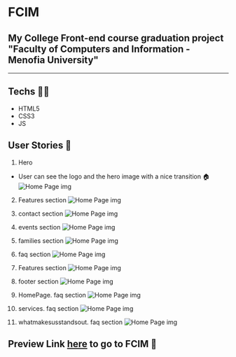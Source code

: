 # FCIM
## My College Front-end course graduation project "Faculty of Computers and Information - Menofia University"

---

## Techs 👩‍💻

- HTML5
- CSS3
- JS

## User Stories 🧩

1. Hero
- User can see the logo and the hero image with a nice transition 🏠
![Home Page img](/images/Readme/HomePage.jpg "Hero")

2. Features section
![Home Page img](/images/Readme/Features.jpg "Features section")

3. contact section
![Home Page img](/images/Readme/contact.jpg "contact section")

4. events section
![Home Page img](/images/Readme/events.jpg "events section")

5. families section
![Home Page img](/images/Readme/families.jpg "families section")

6. faq section
![Home Page img](/images/Readme/faq.jpg "faq section")

7. Features section
![Home Page img](/images/Features/faq.jpg "Features section")

8. footer section
![Home Page img](/images/Readme/footer.jpg "footer section")

9. HomePage. faq section
![Home Page img](/images/Readme/HomePage.jpg "HomePage section")

10. services. faq section
![Home Page img](/images/Readme/services.jpg "services section")

11. whatmakesusstandsout. faq section
![Home Page img](/images/Readme/whatmakesusstandsout.jpg "whatmakesusstandsout section")

## Preview Link [here](https://mohamedsaid7102.github.io/FCI-Menofia_University/) to go to FCIM 🚀

